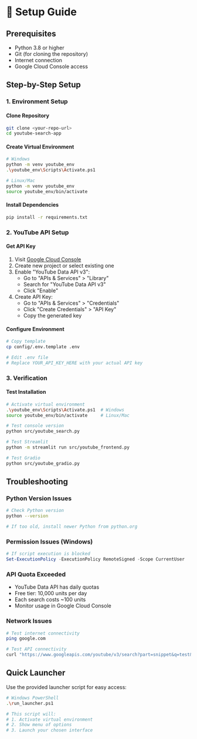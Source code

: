 # 🚀 Setup Guide

## Prerequisites

- Python 3.8 or higher
- Git (for cloning the repository)
- Internet connection
- Google Cloud Console access

## Step-by-Step Setup

### 1. Environment Setup

#### Clone Repository
```bash
git clone <your-repo-url>
cd youtube-search-app
```

#### Create Virtual Environment
```bash
# Windows
python -m venv youtube_env
.\youtube_env\Scripts\Activate.ps1

# Linux/Mac
python -m venv youtube_env
source youtube_env/bin/activate
```

#### Install Dependencies
```bash
pip install -r requirements.txt
```

### 2. YouTube API Setup

#### Get API Key
1. Visit [Google Cloud Console](https://console.cloud.google.com/)
2. Create new project or select existing one
3. Enable "YouTube Data API v3":
   - Go to "APIs & Services" > "Library"
   - Search for "YouTube Data API v3"
   - Click "Enable"
4. Create API Key:
   - Go to "APIs & Services" > "Credentials"
   - Click "Create Credentials" > "API Key"
   - Copy the generated key

#### Configure Environment
```bash
# Copy template
cp config/.env.template .env

# Edit .env file
# Replace YOUR_API_KEY_HERE with your actual API key
```

### 3. Verification

#### Test Installation
```bash
# Activate virtual environment
.\youtube_env\Scripts\Activate.ps1  # Windows
source youtube_env/bin/activate     # Linux/Mac

# Test console version
python src/youtube_search.py

# Test Streamlit
python -m streamlit run src/youtube_frontend.py

# Test Gradio
python src/youtube_gradio.py
```

## Troubleshooting

### Python Version Issues
```bash
# Check Python version
python --version

# If too old, install newer Python from python.org
```

### Permission Issues (Windows)
```powershell
# If script execution is blocked
Set-ExecutionPolicy -ExecutionPolicy RemoteSigned -Scope CurrentUser
```

### API Quota Exceeded
- YouTube Data API has daily quotas
- Free tier: 10,000 units per day
- Each search costs ~100 units
- Monitor usage in Google Cloud Console

### Network Issues
```bash
# Test internet connectivity
ping google.com

# Test API connectivity
curl "https://www.googleapis.com/youtube/v3/search?part=snippet&q=test&key=YOUR_API_KEY"
```

## Quick Launcher

Use the provided launcher script for easy access:

```bash
# Windows PowerShell
.\run_launcher.ps1

# This script will:
# 1. Activate virtual environment
# 2. Show menu of options
# 3. Launch your chosen interface
```